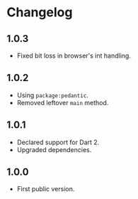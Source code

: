 # Changelog

## 1.0.3

- Fixed bit loss in browser's int handling.

## 1.0.2

- Using `package:pedantic`.
- Removed leftover `main` method.

## 1.0.1

- Declared support for Dart 2.
- Upgraded dependencies.

## 1.0.0

- First public version.

